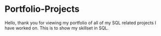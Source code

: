 # Portfolio-Projects

Hello, thank you for viewing my portfolio of all of my SQL related projects I have worked on. This is to show my skillset in SQL.
